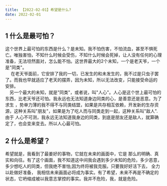 ```yaml
---
title: 【2022-02-01】希望是什么?
date: 2022-02-01
---
```


## 1 什么是最可怕？
这个世界上最可怕的东西是什么？是未知。我不怕伤害，不怕流血，甚至不惧死亡。唯独害怕，不知什么时候会受伤，不知什么时候会死掉，让人没有任何的心理
准备，无法坦然面对，怎么能不怕。这世界最大的2个未知，一个是老天爷，一个是"同类"。    
&emsp; 在老天爷面前，它安排了我的一切，已发生的和未发生的，我不过是只虫子罢了。而我也早就适应了老天的摆弄，因为未知，所以无法改变，只能接受命运的
安排。  
&emsp;另一个最大的未知，就是"同类"，或者说，叫"人心"。人心是这个世上最可怕的东西，比老天爷还可怕。我永远也无法知道身边同类的心，是善意还是恶意。为了求生
，势单力薄的我不得不与同类结盟，如果是共存相互依赖，开发新的生存资源，这种关系叫"朋友"，如果是为了吃人而与同类走到一起，这种关系叫"敌人".由于
人心不可测，我永远无法知道我身边的同类，到底是朋友还是敌人，就算确定了，也会变来变去。所以人心最可怕。

## 2 什么是希望？
希望就是，我看到了最姜好的事物，它就在未来的画面中，它是
那么的明确、真实和向往。有了这个画面，我不知道这中间我会遇到多少未知的危险，多少恶意，多少想吃人的同类，但我绝不害怕,因为终将被我克服。只要我好好活下去，
全力以赴做好准备， 我相信未来画面必将成为事实。有了希望，未来不再是不确定的状态，它坍缩成被以我意志掌控的事实。我并不危险，我，就是危险。




